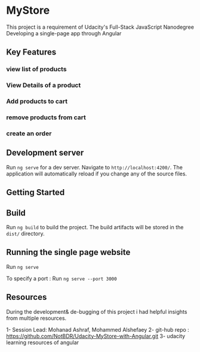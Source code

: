 # MyStore

This project is a requirement of Udacity's Full-Stack JavaScript Nanodegree
Developing a single-page app through Angular

## Key Features

### view list of products

### View Details of a product

### Add products to cart

### remove products from cart

### create an order

## Development server

Run `ng serve` for a dev server. Navigate to `http://localhost:4200/`. The application will automatically reload if you change any of the source files.

## Getting Started

## Build

Run `ng build` to build the project. The build artifacts will be stored in the `dist/` directory.

## Running the single page website

Run `ng serve`

To specify a port : Run `ng serve --port 3000`

## Resources

During the development& de-bugging of this project i had helpful insights from multiple resources.

1- Session Lead: Mohanad Ashraf, Mohammed Alshefaey
2- git-hub repo : https://github.com/NotBDR/Udacity-MyStore-with-Angular.git
3- udacity learning resources of angular
